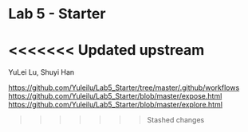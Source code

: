 # Lab 5 - Starter
<<<<<<< Updated upstream
=======

YuLei Lu, Shuyi Han

https://github.com/Yuleilu/Lab5_Starter/tree/master/.github/workflows
https://github.com/Yuleilu/Lab5_Starter/blob/master/expose.html
https://github.com/Yuleilu/Lab5_Starter/blob/master/explore.html
>>>>>>> Stashed changes
